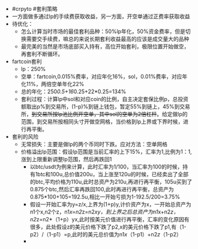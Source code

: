 - #crpyto #套利策略
- 一方面做多通过lp的手续费获取收益，另一方面，开空单通过正费率获取收益
- 待优化：
	- 怎么计算当时市场的最佳套利品种：50%lp年化，50%资金费率，但是切换需要交手续费，嘛总的来说长期套利收益最高的应该是成交量大的品种
	- 最完美的当然是市场底部买入持有，高位开始套利，极限位置开始做空，再套利不断循环。
- fartcoin套利
	- lp：250%
	- 空单：fartcoin,0.015%费率，对应年化16%，sol，0.01%费率，对应年化11%，两倍空单年化22%
	- 总的年化：250*0.5+16*0.25+22*0.25=134%
	- 套利过程：计算lp中sol和对应coin的比例，自主决定套保比例p，总投资额取出p%到交易所，(1-p)%到链上钱包，暂定55%到链上，45%到交易所，~~到交易所按lp池比例开空单，其中sol的空单为2倍杠杆~~。给定做lp的范围，到交易所按相同头寸开做空网格，当价格到lp上界或下界时候，进行再平衡。
- 套利的风险
	- 无常损失：主要是做lp的两个币同时下跌。应对方法：空单网格
	- 价格溢出lp范围：假设lp范围是当前汇率的上下15%，汇率为1,比例为1：1,涨到上限重新调整lp范围，然后再跌回1
		- 以btc/usdt为例来计算，此时汇率为1/100，当汇率为100的时候，持有1btc和100u,总价值200u，当上涨至120u的时候，已经卖出了全部的btc,平均价格为110u,此时总资产为210u,再进行再平衡，105u买到了0.875个btc,然后汇率再跌回100,此时再进行再平衡，总资产为0.875*100+105=192.5u,相比一开始亏损为1-192.5/200=3.75%
		- 假设一开始汇率为y=z/x,上界为(1+p)y,计价资产为x，一开始总资产为n1个x,n2个z，n1*x=n2*z=n2*xy，到上界之后总资产为n1*x+n2*z，n2*z=n2*（1+p）yx,此时按美元价值进行再平衡，汇率的变化原因有很多，此处假设z的美元价格下跌了p2,x的美元价格下跌了p1,有（1-p2）/（1-p1）=p,此时的美元总价值为n1*x*（1-p1）+n2*z*（1-p2）
		-